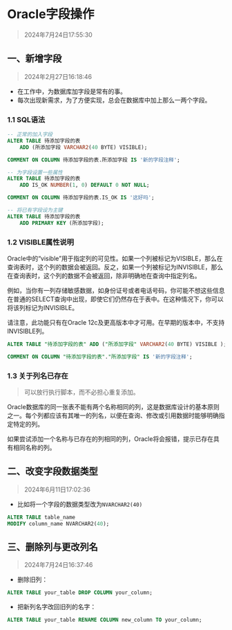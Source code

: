 # Oracle字段操作

> 2024年7月24日17:55:30

## 一、新增字段

> 2024年2月27日16:18:46

* 在工作中，为数据库加字段是常有的事。
* 每次出现新需求，为了方便实现，总会在数据库中加上那么一两个字段。

### 1.1 SQL语法

```sql
-- 正常的加入字段
ALTER TABLE 待添加字段的表
    ADD (所添加字段 VARCHAR2(40 BYTE) VISIBLE);

COMMENT ON COLUMN 待添加字段的表.所添加字段 IS '新的字段注释';

-- 为字段设置一些属性
ALTER TABLE 待添加字段的表
    ADD IS_OK NUMBER(1, 0) DEFAULT 0 NOT NULL;

COMMENT ON COLUMN 待添加字段的表.IS_OK IS '这好吗';

-- 将已有字段设为主键
ALTER TABLE 待添加字段的表
    ADD PRIMARY KEY (所添加字段);
```

### 1.2 VISIBLE属性说明

Oracle中的“visible”用于指定列的可见性。如果一个列被标记为VISIBLE，那么在查询表时，这个列的数据会被返回。反之，如果一个列被标记为INVISIBLE，那么在查询表时，这个列的数据不会被返回，除非明确地在查询中指定列名。

例如，当你有一列存储敏感数据，如身份证号或者电话号码，你可能不想这些信息在普通的SELECT查询中出现，即使它们仍然存在于表中。在这种情况下，你可以将该列标记为INVISIBLE。

请注意，此功能只有在Oracle 12c及更高版本中才可用。在早期的版本中，不支持INVISIBLE列。

```sql
ALTER TABLE "待添加字段的表" ADD ("所添加字段" VARCHAR2(40 BYTE) VISIBLE );

COMMENT ON COLUMN "待添加字段的表"."所添加字段" IS '新的字段注释';
```

### 1.3 关于列名已存在

> 可以放行执行脚本，而不必担心重复添加。

Oracle数据库的同一张表不能有两个名称相同的列，这是数据库设计的基本原则之一。每个列都应该有其唯一的列名，以便在查询、修改或引用数据时能够明确指定特定的列。

如果尝试添加一个名称与已存在的列相同的列，Oracle将会报错，提示已存在具有相同名称的列。

## 二、改变字段数据类型

> 2024年6月11日17:02:36

* 比如将一个字段的数据类型改为`NVARCHAR2(40)`

```sql
ALTER TABLE table_name
MODIFY column_name NVARCHAR2(40);
```

## 三、删除列与更改列名

> 2024年7月24日16:37:46

* 删除旧列：

```sql
ALTER TABLE your_table DROP COLUMN your_column;
```

* 把新列名字改回旧列的名字：

```sql
ALTER TABLE your_table RENAME COLUMN new_column TO your_column;
```
